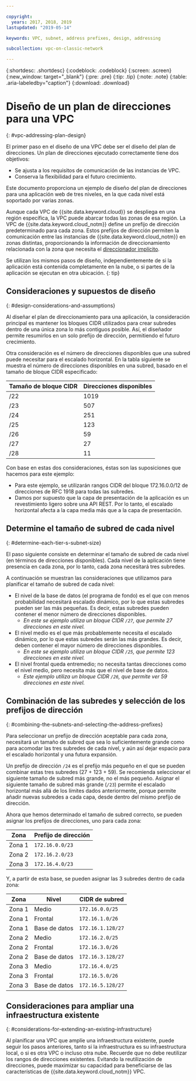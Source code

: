 ```yaml
---

copyright:
  years: 2017, 2018, 2019
lastupdated: "2019-05-14"

keywords: VPC, subnet, address prefixes, design, addressing

subcollection: vpc-on-classic-network

---
```


{:shortdesc: .shortdesc}
{:codeblock: .codeblock}
{:screen: .screen}
{:new_window: target="_blank"}
{:pre: .pre}
{:tip: .tip}
{:note: .note}
{:table: .aria-labeledby="caption"}
{:download: .download}


# Diseño de un plan de direcciones para una VPC 
{: #vpc-addressing-plan-design}

El primer paso en el diseño de una VPC debe ser el diseño del plan de direcciones. Un plan de direcciones ejecutado correctamente tiene dos objetivos:

* Se ajusta a los requisitos de comunicación de las instancias de VPC.
* Conserva la flexibilidad para el futuro crecimiento. 

Este documento proporciona un ejemplo de diseño del plan de direcciones para una aplicación web de tres niveles, en la que cada nivel está soportado por varias zonas.

Aunque cada VPC de {{site.data.keyword.cloud}} se despliega en una región específica, la VPC puede abarcar todas las zonas de esa región. La VPC de {{site.data.keyword.cloud_notm}} define un prefijo de dirección predeterminado para cada zona. Estos prefijos de dirección permiten la comunicación entre las instancias de {{site.data.keyword.cloud_notm}} en zonas distintas, proporcionando la información de direccionamiento relacionada con la zona que necesita el [direccionador implícito](/docs/vpc-on-classic?topic=vpc-on-classic-vpc-glossary#implicit-router).

Se utilizan los mismos pasos de diseño, independientemente de si la aplicación está contenida completamente en la nube, o si partes de la aplicación se ejecutan en otra ubicación.
{: tip}

## Consideraciones y supuestos de diseño
{: #design-considerations-and-assumptions}

Al diseñar el plan de direccionamiento para una aplicación, la consideración principal es mantener los bloques CIDR utilizados para crear subredes dentro de una única zona lo más contiguos posible. Así, el diseñador permite resumirlos en un solo prefijo de dirección, permitiendo el futuro crecimiento.

Otra consideración es el número de direcciones disponibles que una subred puede necesitar para el escalado horizontal. En la tabla siguiente se muestra el número de direcciones disponibles en una subred, basado en el tamaño de bloque CIDR especificado:

| Tamaño de bloque CIDR | Direcciones disponibles |
| --------------- | ------------------- |
|      /22        |        1019         |
|      /23        |         507         |
|      /24        |         251         |
|      /25        |         123         |
|      /26        |          59         |
|      /27        |          27         |
|      /28        |          11         |

Con base en estas dos consideraciones, éstas son las suposiciones que hacemos para este ejemplo:

* Para este ejemplo, se utilizarán rangos CIDR del bloque 172.16.0.0/12 de direcciones de RFC 1918 para todas las subredes.
* Damos por supuesto que la capa de presentación de la aplicación es un revestimiento ligero sobre una API REST. Por lo tanto, el escalado horizontal afecta a la capa media más que a la capa de presentación.

## Determine el tamaño de subred de cada nivel
{: #determine-each-tier-s-subnet-size}

El paso siguiente consiste en determinar el tamaño de subred de cada nivel (en términos de direcciones disponibles). Cada nivel de la aplicación tiene presencia en cada zona, por lo tanto, cada zona necesitará tres subredes.

A continuación se muestran las consideraciones que utilizamos para planificar el tamaño de subred de cada nivel:

* El nivel de la base de datos (el programa de fondo) es el que con menos probabilidad necesitará escalado dinámico, por lo que estas subredes pueden ser las más pequeñas. Es decir, estas subredes pueden contener el menor número de direcciones disponibles. 
    * _En este se ejemplo utiliza un bloque CIDR `/27`, que permite 27 direcciones en este nivel._
* El nivel medio es el que más probablemente necesita el escalado dinámico, por lo que estas subredes serán las más grandes. Es decir, deben contener el mayor número de direcciones disponibles. 
    * _En este se ejemplo utiliza un bloque CIDR `/25`, que permite 123 direcciones en este nivel._
* El nivel frontal queda entremedio; no necesita tantas direcciones como el nivel medio, pero necesita más que el nivel de base de datos. 
    * _Este ejemplo utiliza un bloque CIDR `/26`, que permite ver 59 direcciones en este nivel._

## Combinación de las subredes y selección de los prefijos de dirección
{: #combining-the-subnets-and-selecting-the-address-prefixes}

Para seleccionar un prefijo de dirección aceptable para cada zona, necesitará un tamaño de subred que sea lo suficientemente grande como para acomodar las tres subredes de cada nivel, y aún así dejar espacio para el escalado horizontal y una futura expansión. 

Un prefijo de dirección `/24` es el prefijo más pequeño en el que se pueden combinar estas tres subredes (27 + 123 + 59). Se recomienda seleccionar el siguiente tamaño de subred más grande, no el más pequeño. Asignar el siguiente tamaño de subred más grande (`/23`) permite el escalado horizontal más allá de los límites dados anteriormente, porque permite añadir nuevas subredes a cada capa, desde dentro del mismo prefijo de dirección.

Ahora que hemos determinado el tamaño de subred correcto, se pueden asignar los prefijos de direcciones, uno para cada zona:

|  Zona  | Prefijo de dirección  |
| ------ | --------------- |
| Zona 1 | `172.16.0.0/23` |
| Zona 2 | `172.16.2.0/23` |
| Zona 3 | `172.16.4.0/23` |

Y, a partir de esta base, se pueden asignar las 3 subredes dentro de cada zona:

|  Zona  |   Nivel   |    CIDR de subred    |
| ------ | -------- | ----------------- |
| Zona 1 |  Medio  |  `172.16.0.0/25`  |
| Zona 1 |  Frontal   |  `172.16.1.0/26`  |
| Zona 1 | Base de datos | `172.16.1.128/27` |
| Zona 2 |  Medio  |  `172.16.2.0/25`  |
| Zona 2 |  Frontal   |  `172.16.3.0/26`  |
| Zona 2 | Base de datos | `172.16.3.128/27` |
| Zona 3 |  Medio  |  `172.16.4.0/25`  |
| Zona 3 |  Frontal   |  `172.16.5.0/26`  |
| Zona 3 | Base de datos | `172.16.5.128/27` |

## Consideraciones para ampliar una infraestructura existente
{: #considerations-for-extending-an-existing-infrastructure}

Al planificar una VPC que amplíe una infraestructura existente, puede seguir los pasos anteriores, tanto si la infraestructura es su infraestructura local, o si es otra VPC o incluso otra nube. Recuerde que no debe reutilizar los rangos de direcciones existentes. Evitando la reutilización de direcciones, puede maximizar su capacidad para beneficiarse de las características de {{site.data.keyword.cloud_notm}} VPC.
